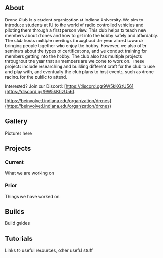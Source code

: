 ## About

Drone Club is a student organization at Indiana University. We aim to introduce
students at IU to the world of radio controlled vehicles and piloting them
through a first person view. This club helps to teach new members about drones
and how to get into the hobby safely and affordably. The club hosts multiple
meetings throughout the year aimed towards bringing people together who enjoy
the hobby. However, we also offer seminars about the types of certifications,
and we conduct training for members getting into the hobby. The club also has
multiple projects throughout the year that all members are welcome to work on.
These projects include researching and building different craft for the club to
use and play with, and eventually the club plans to host events, such as drone
racing, for the public to attend.

Interested? Join our Discord:
[https://discord.gg/9W5kKGzU56](https://discord.gg/9W5kKGzU56).

[https://beinvolved.indiana.edu/organization/drones](https://beinvolved.indiana.edu/organization/drones)

## Gallery

Pictures here

## Projects

### Current

What we are working on

### Prior

Things we have worked on

## Builds

Build guides

## Tutorials

Links to useful resources, other useful stuff

